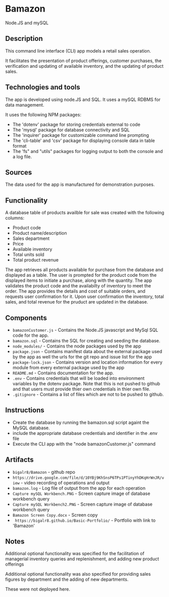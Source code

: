 # Bamazon
Node.JS and mySQL

## Description 
This command line interface (CLI) app models a retail sales operation. 

It facilitates the presentation of product offerings, customer purchases, the verification and updating of available inventory, and the updating of product sales. 

## Technologies and tools
The app is developed using node.JS and SQL. It uses a mySQL RDBMS for data management. 

It uses the following NPM packages: 
* The 'dotenv' package for storing credentials external to code
* The 'mysql' package for database connectivity and SQL	
* The 'inquirer' package for customizable command line prompting   
* The 'cli-table' and 'csv' package for displaying console data in table format 
* The 'fs" and "utils" packages for logging output to both the console and a log file.

## Sources
The data used for the app is manufactured for demonstration purposes.   

## Functionality

A database table of products availble for sale was created with the following columns: 
* Product code 
* Product name/description
* Sales department
* Price 
* Available inventory
* Total units sold
* Total product revenue

The app retrieves all products available for purchase from the database and displayed as a table. The user is prompted for the product code from the displayed items to initiate a purchase, along with the quantity. The app validates the product code and the availabilty of inventory to meet the order. The app provides the details and cost of suitable orders, and requests user confirmation for it. Upon user confirmation the inventory, total sales, and total revenue for the pruduct are updated in the database. 

 

## Components
* `bamazonCustomer.js` - Contains the Node.JS javascript and MySql SQL code for the app.  
* `bamazon.sql` - Contains the SQL for creating and seeding the database.
* `node_modules/` - Contains the node packages used by the app   
* `package.json` - Contains manifest data about the external package used by the app as well the urls for the git repo and issue list for the app    
* `package-lock.json` - Contains version and location information for every module from every external package used by the app   
* `README.md` - Contains documentation for the app.
* `.env` - Contains credentials that will be loaded into environment variables by the dotenv package. Note that this is not pushed to github and that users must provide thier own credentials in thier own file. 
* `.gitignore` - Contains a list of files which are not to be pushed to github.  


## Instructions 
* Create the database by running the bamazon.sql script againt the MySQL database.
* include the appropriate database credentials and identifier in the .env file
* Execute the CLI app with the "node bamazonCustomer.js" command

## Artifacts
* `bigalr8/Bamazon` - github repo
* `https://drive.google.com/file/d/10YBj9KhSnsP6TPs1PTinyYhDKqHrWnJR/view` - video recording of operations and output
* `bamazon.log` - Log file of output from the app for each operation 
* `Capture mySQL Workbench.PNG` - Screen capture image of database workbench query  
* `Capture mySQL Workbench2.PNG` - Screen capture image of database workbench query  
* `Bamazon Screen Copy.docx` - Screen copy 
* ` https://bigalr8.github.io/Basic-Portfolio/` - Portfolio with link to 'Bamazon'        

## Notes
Additional optional functionality was specified for the facilitation of  managerial inventory queries and replenishment, and adding new product offerings 
 
Additional optional functionality was also specified for providing sales figures by department and the adding of new departments.

These were not deployed here.